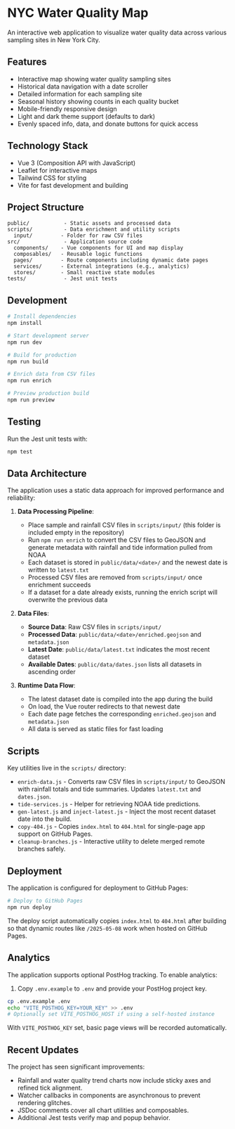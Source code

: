 # NYC Water Quality Map

An interactive web application to visualize water quality data across various sampling sites in New York City.

## Features

- Interactive map showing water quality sampling sites
- Historical data navigation with a date scroller
- Detailed information for each sampling site
- Seasonal history showing counts in each quality bucket
- Mobile-friendly responsive design
- Light and dark theme support (defaults to dark)
- Evenly spaced info, data, and donate buttons for quick access

## Technology Stack

- Vue 3 (Composition API with JavaScript)
- Leaflet for interactive maps
- Tailwind CSS for styling
- Vite for fast development and building

## Project Structure

```
public/           - Static assets and processed data
scripts/          - Data enrichment and utility scripts
  input/         - Folder for raw CSV files
src/              - Application source code
  components/    - Vue components for UI and map display
  composables/   - Reusable logic functions
  pages/         - Route components including dynamic date pages
  services/      - External integrations (e.g., analytics)
  stores/        - Small reactive state modules
tests/            - Jest unit tests
```

## Development

```bash
# Install dependencies
npm install

# Start development server
npm run dev

# Build for production
npm run build

# Enrich data from CSV files
npm run enrich

# Preview production build
npm run preview
```

## Testing

Run the Jest unit tests with:

```bash
npm test
```

## Data Architecture

The application uses a static data approach for improved performance and reliability:

1. **Data Processing Pipeline**:

   - Place sample and rainfall CSV files in `scripts/input/`
     (this folder is included empty in the repository)
   - Run `npm run enrich` to convert the CSV files to GeoJSON and generate metadata
     with rainfall and tide information pulled from NOAA
   - Each dataset is stored in `public/data/<date>/` and the newest date is written to `latest.txt`
   - Processed CSV files are removed from `scripts/input/` once enrichment succeeds
   - If a dataset for a date already exists, running the enrich script will overwrite the previous data

2. **Data Files**:

   - **Source Data**: Raw CSV files in `scripts/input/`
   - **Processed Data**: `public/data/<date>/enriched.geojson` and `metadata.json`
   - **Latest Date**: `public/data/latest.txt` indicates the most recent dataset
   - **Available Dates**: `public/data/dates.json` lists all datasets in
     ascending order

3. **Runtime Data Flow**:
   - The latest dataset date is compiled into the app during the build
   - On load, the Vue router redirects to that newest date
   - Each date page fetches the corresponding `enriched.geojson` and `metadata.json`
   - All data is served as static files for fast loading

## Scripts

Key utilities live in the `scripts/` directory:

- `enrich-data.js` - Converts raw CSV files in `scripts/input/` to GeoJSON
  with rainfall totals and tide summaries. Updates `latest.txt` and `dates.json`.
- `tide-services.js` - Helper for retrieving NOAA tide predictions.
- `gen-latest.js` and `inject-latest.js` - Inject the most recent dataset date into the build.
- `copy-404.js` - Copies `index.html` to `404.html` for single-page app support on GitHub Pages.
- `cleanup-branches.js` - Interactive utility to delete merged remote branches safely.

## Deployment

The application is configured for deployment to GitHub Pages:

```bash
# Deploy to GitHub Pages
npm run deploy
```

The deploy script automatically copies `index.html` to `404.html` after building so that
dynamic routes like `/2025-05-08` work when hosted on GitHub Pages.

## Analytics

The application supports optional PostHog tracking. To enable analytics:

1. Copy `.env.example` to `.env` and provide your PostHog project key.

```bash
cp .env.example .env
echo "VITE_POSTHOG_KEY=YOUR_KEY" >> .env
# Optionally set VITE_POSTHOG_HOST if using a self-hosted instance
```

With `VITE_POSTHOG_KEY` set, basic page views will be recorded automatically.

## Recent Updates

The project has seen significant improvements:

- Rainfall and water quality trend charts now include sticky axes and refined tick alignment.
- Watcher callbacks in components are asynchronous to prevent rendering glitches.
- JSDoc comments cover all chart utilities and composables.
- Additional Jest tests verify map and popup behavior.

